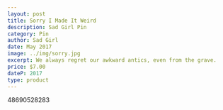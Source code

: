 ```yaml
---
layout: post
title: Sorry I Made It Weird
description: Sad Girl Pin
category: Pin
author: Sad Girl
date: May 2017
image: ../img/sorry.jpg
excerpt: We always regret our awkward antics, even from the grave.
price: $7.00
dateP: 2017
type: product
---
```


<div id="postId">48690528283</div>
<div id="postButton"></div>
<script src="/../postShop.js"></script>
